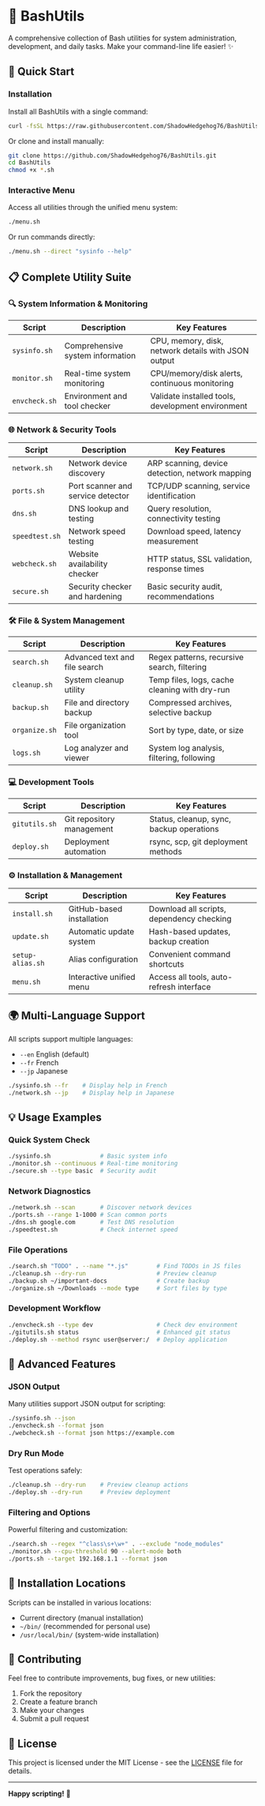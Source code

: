 # 🐚 BashUtils

A comprehensive collection of Bash utilities for system administration, development, and daily tasks. Make your command-line life easier! ✨

## 🚀 Quick Start

### Installation

Install all BashUtils with a single command:

```bash
curl -fsSL https://raw.githubusercontent.com/ShadowHedgehog76/BashUtils/main/install.sh | bash
```

Or clone and install manually:

```bash
git clone https://github.com/ShadowHedgehog76/BashUtils.git
cd BashUtils
chmod +x *.sh
```

### Interactive Menu

Access all utilities through the unified menu system:

```bash
./menu.sh
```

Or run commands directly:

```bash
./menu.sh --direct "sysinfo --help"
```

## 📋 Complete Utility Suite

### 🔍 **System Information & Monitoring**

| Script | Description | Key Features |
|--------|-------------|--------------|
| `sysinfo.sh` | Comprehensive system information | CPU, memory, disk, network details with JSON output |
| `monitor.sh` | Real-time system monitoring | CPU/memory/disk alerts, continuous monitoring |
| `envcheck.sh` | Environment and tool checker | Validate installed tools, development environment |

### 🌐 **Network & Security Tools**

| Script | Description | Key Features |
|--------|-------------|--------------|
| `network.sh` | Network device discovery | ARP scanning, device detection, network mapping |
| `ports.sh` | Port scanner and service detector | TCP/UDP scanning, service identification |
| `dns.sh` | DNS lookup and testing | Query resolution, connectivity testing |
| `speedtest.sh` | Network speed testing | Download speed, latency measurement |
| `webcheck.sh` | Website availability checker | HTTP status, SSL validation, response times |
| `secure.sh` | Security checker and hardening | Basic security audit, recommendations |

### 🛠️ **File & System Management**

| Script | Description | Key Features |
|--------|-------------|--------------|
| `search.sh` | Advanced text and file search | Regex patterns, recursive search, filtering |
| `cleanup.sh` | System cleanup utility | Temp files, logs, cache cleaning with dry-run |
| `backup.sh` | File and directory backup | Compressed archives, selective backup |
| `organize.sh` | File organization tool | Sort by type, date, or size |
| `logs.sh` | Log analyzer and viewer | System log analysis, filtering, following |

### 💻 **Development Tools**

| Script | Description | Key Features |
|--------|-------------|--------------|
| `gitutils.sh` | Git repository management | Status, cleanup, sync, backup operations |
| `deploy.sh` | Deployment automation | rsync, scp, git deployment methods |

### ⚙️ **Installation & Management**

| Script | Description | Key Features |
|--------|-------------|--------------|
| `install.sh` | GitHub-based installation | Download all scripts, dependency checking |
| `update.sh` | Automatic update system | Hash-based updates, backup creation |
| `setup-alias.sh` | Alias configuration | Convenient command shortcuts |
| `menu.sh` | Interactive unified menu | Access all tools, auto-refresh interface |

## 🌍 Multi-Language Support

All scripts support multiple languages:
- `--en` English (default)
- `--fr` French  
- `--jp` Japanese

```bash
./sysinfo.sh --fr    # Display help in French
./network.sh --jp    # Display help in Japanese
```

## 💡 Usage Examples

### Quick System Check
```bash
./sysinfo.sh              # Basic system info
./monitor.sh --continuous # Real-time monitoring
./secure.sh --type basic  # Security audit
```

### Network Diagnostics
```bash
./network.sh --scan       # Discover network devices
./ports.sh --range 1-1000 # Scan common ports
./dns.sh google.com       # Test DNS resolution
./speedtest.sh            # Check internet speed
```

### File Operations
```bash
./search.sh "TODO" . --name "*.js"        # Find TODOs in JS files
./cleanup.sh --dry-run                    # Preview cleanup
./backup.sh ~/important-docs              # Create backup
./organize.sh ~/Downloads --mode type     # Sort files by type
```

### Development Workflow
```bash
./envcheck.sh --type dev                  # Check dev environment
./gitutils.sh status                      # Enhanced git status
./deploy.sh --method rsync user@server:/  # Deploy application
```

## 🔧 Advanced Features

### JSON Output
Many utilities support JSON output for scripting:
```bash
./sysinfo.sh --json
./envcheck.sh --format json
./webcheck.sh --format json https://example.com
```

### Dry Run Mode
Test operations safely:
```bash
./cleanup.sh --dry-run    # Preview cleanup actions
./deploy.sh --dry-run     # Preview deployment
```

### Filtering and Options
Powerful filtering and customization:
```bash
./search.sh --regex "^class\s+\w+" . --exclude "node_modules"
./monitor.sh --cpu-threshold 90 --alert-mode both
./ports.sh --target 192.168.1.1 --format json
```

## 📁 Installation Locations

Scripts can be installed in various locations:
- Current directory (manual installation)
- `~/bin/` (recommended for personal use)
- `/usr/local/bin/` (system-wide installation)

## 🤝 Contributing

Feel free to contribute improvements, bug fixes, or new utilities:
1. Fork the repository
2. Create a feature branch
3. Make your changes
4. Submit a pull request

## 📄 License

This project is licensed under the MIT License - see the [LICENSE](LICENSE) file for details.

---

**Happy scripting!** 🚀